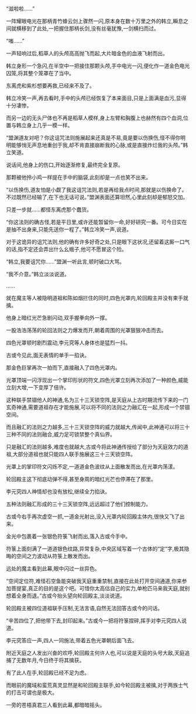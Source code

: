 
“滋啦啦……”

一阵耀眼电光在那柄青竹蜂云剑上骤然一闪,原本身在数十万里之外的韩立,瞬息之间就横移到了此处,一把握住那柄长剑,没有丝毫犹豫,一剑横扫而过。

“嗤……”

一声轻响过后,稻草人的头颅高高抛飞而起,大片暗金色的血液飞射而出。

韩立身形一个急闪,在半空中一把接住那颗头颅,手中电光一闪,便化作一道金色电光囚笼,将其整个笼罩在了当中。

东离虎和紫杉想要再救,已经来不及了。

韩立冷笑一声,再去看时,手中的头颅已经恢复了本来面目,只是上面满是血污,显得十分凄惨。

而另一边的无头尸体也不再是稻草人模样,身上左臂和胸腹上也赫然有四个血洞,位置与韩立身上几乎一模一样。

“盟渊道友对吧？你这诅咒法则施展起来还真是不易,竟是要以伤换伤,怪不得你明明能够悄无声息地重创于我,却不肯直接崩断我的心脉,或是直接炸烂我的头颅。”韩立笑道。

说话间,他身上的伤口,开始逐渐修复,最终完全复原。

那颗被他拎小鸡一样提在手中的脑袋,此刻却是一点也笑不出来。

“以伤换伤,道友怕是小觑了我这诅咒法则,若是再给我点时间,那就是以伤换命了。不过既然已经输了,在下也无话可说。”盟渊表面还算坦然,心里此刻却是郁怒交加。

只差一步就……都怪东离虎那个蠢货。

“你这法则的确古怪,若是平日里,或许还能暂留你一命,好好研究一番。可今日实在是抽不出身来,只能先送你一程了。”韩立冷笑一声,说道。

对于这诡异的诅咒法则,他的确有许多好奇之处,只是眼下这状况,还留着这厮一口气的话,指不定还会弄出什么幺蛾子,他可不愿冒这个险。

“韩立,我要诅咒你……”盟渊一听此言,顿时破口大骂。

“我不介意。”韩立淡淡说道。

……

就在魔主等人被隐明道祖和陈如烟拦住的同时,四色光罩内,轮回殿主并没有束手就擒。

他身上暗红光芒急剧闪动,双手握拳向外一撑。

一股浩浩荡荡的轮回法则之力爆发而开,朝着周围的光罩狠狠冲击而去。

四色光罩顿时剧烈震动,李元究等人身体也是猛烈一抖。

古或今见此,面无表情的单手一掐诀。

那金色巨掌再次一拍而下,直接融入了四色光罩内。

光罩顶端一闪浮现出一个掌印形状的符文,四色光罩立刻再次添加了一种颜色,威能立刻大增,一下变厚了倍许。

这种联手禁锢他人的神通,名为三十三天锁空阵,是天庭从上古时期流传下来的一门玄奇神通,需要道祖存在才能施展,可以将不同的法则之力融汇在一起,形成一个禁锢空间。

而且融汇的法则之力越多,三十三天锁空阵的威力就越大,传闻中,此神通可以将三十三种不同的法则融合,威力足可锁禁整个真仙界。

只是融汇的法则越多,难度也就越大,古或今将此神通传授给了部分为天庭效力的道祖,大部分道祖也就只能四人联手施展这三十三天锁空阵。

光罩上的掌印符文闪烁不定,一道道金色波纹从上面散发而出,在光罩内荡漾。

轮回殿主这下彻底动弹不得,甚至身周的暗红光芒也停滞在了那里。

李元究四人神情却也没有放松,继续全力掐诀。

五种法则融汇形成的三十三天锁空阵,远远超过了他们控制能力。

古或今右手再次虚空一抓,一道金光射出,没入光罩内轮回殿主体内,很快又飞了出来。

金光中包裹着一张银色符箓飞射而出,落入古或今手中。

符箓上面刻满了一道道银色纹路,异常复杂,中央区域写着一个古体的“定”字,极其隐晦的空间之力波动从符箓上散发而出。

远处的魔主看到此幕,眼中闪过一丝异色。

“空间定位符,难怪石空鱼能突破我天庭重重禁制,直接在此处打开空间通道,你来参加菩提宴,真正的目的是这个吧。可惜你太高估自己的实力,单枪匹马来我天庭,就别想着全身而退。”古或今抬头望向轮回殿主,淡淡说道。

轮回殿主被四位道祖联手压制,无法言语,自然无法回答古或今的问话。

“辛苦四位了,把他带下去,封印起来。”古或今一把将符箓捏碎,挥手对李元究四人说道。

李元究答应一声,四人一同施法,带着五色光罩朝后面飞去。

附近天庭之人发出兴奋的欢呼,轮回殿主何许人也,可以说是天庭的头号大敌,天庭追捕了无数年月,今日终于将其擒获。

有了此人在手,轮回殿已经不足为虑。

而眼前的魔域和蛮荒真灵显然是和轮回殿主联手,如今轮回殿主被擒,对于两族士气的打击可谓也是极大。

一旁的苍梧真君三人看到此幕,都暗暗摇头。